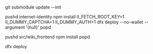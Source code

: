 git submodule update --init

pushd internet-identity
npm install
II_FETCH_ROOT_KEY=1 II_DUMMY_CAPTCHA=1 II_DUMMY_AUTH=1 dfx deploy --no-wallet --argument '(null)'
popd

pushd src/wiki_frontend
npm install
popd

dfx deploy
